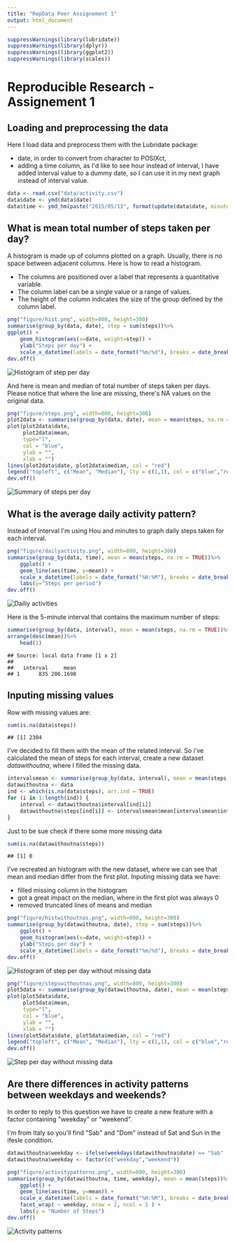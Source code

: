```yaml
---
title: "RepData Peer Assignement 1"
output: html_document
---
```



```r
suppressWarnings(library(lubridate))
suppressWarnings(library(dplyr))
suppressWarnings(library(ggplot2))
suppressWarnings(library(scales))
```

# Reproducible Research - Assignement 1

## Loading and preprocessing the data

Here I load data and preprocess them with the Lubridate package:

* date, in order to convert from character to POSIXct,
* adding a time column, as I'd like to see hour instead of interval, I have added interval value to a dummy date, so I can use it in my next graph instead of interval value.


```r
data <- read.csv("data/activity.csv")
data$date <- ymd(data$date)
data$time <- ymd_hm(paste("2015/05/13", format(update(data$date, minute = data$interval), "%H:%M"), sep = " "))
```

## What is mean total number of steps taken per day?

A histogram is made up of columns plotted on a graph. Usually, there is no space between adjacent columns. Here is how to read a histogram.

* The columns are positioned over a label that represents a quantitative variable.
* The column label can be a single value or a range of values.
* The height of the column indicates the size of the group defined by the column label.


```r
png("figure/hist.png", width=800, height=300)
summarise(group_by(data, date), step = sum(steps))%>%
ggplot() + 
    geom_histogram(aes(x=date, weight=step)) +
    ylab("Steps per day") +
    scale_x_datetime(labels = date_format("%m/%d"), breaks = date_breaks("5 day"), minor_breaks = "1 day")
dev.off()
```

![Histogram of step per day](figure/hist.png)

And here is mean and median of total number of steps taken per days.
Please notice that where the line are missing, there's NA values on the original data.


```r
png("figure/steps.png", width=800, height=300)
plot2data <- summarise(group_by(data, date), mean = mean(steps, na.rm = TRUE), median = median(steps))
plot(plot2data$date, 
     plot2data$mean, 
     type="l", 
     col = "blue", 
     ylab = "",
     xlab = "") 
lines(plot2data$date, plot2data$median, col = "red")
legend("topleft", c("Mean", "Median"), lty = c(1,1), col = c("blue","red"))
dev.off()
```

![Summary of steps per day](figure/steps.png)

## What is the average daily activity pattern?

Instead of interval I'm using Hou and minutes to graph daily steps taken for each interval.


```r
png("figure/dailyactivity.png", width=800, height=300)
summarise(group_by(data, time), mean = mean(steps, na.rm = TRUE))%>%
    ggplot() +
    geom_line(aes(time, y=mean)) + 
    scale_x_datetime(labels = date_format("%H:%M"), breaks = date_breaks("2 hour")) +
    labs(y="Steps per period")
dev.off()
```

![Dailiy activities](figure/dailyactivity.png)

Here is the 5-minute interval that contains the maximum number of steps:


```r
summarise(group_by(data, interval), mean = mean(steps, na.rm = TRUE))%>%
arrange(desc(mean))%>%
    head(1)
```

```
## Source: local data frame [1 x 2]
## 
##   interval     mean
## 1      835 206.1698
```

## Inputing missing values

Row with missing values are:


```r
sum(is.na(data$steps))
```

```
## [1] 2304
```

I've decided to fill them with the mean of the related interval.
So i've calculated the mean of steps for each interval, create a new dataset *datawithoutna*, where I filled the missing data.


```r
intervalsmean <- summarise(group_by(data, interval), mean = mean(steps, na.rm = TRUE))
datawithoutna <- data
ind <- which(is.na(data$steps), arr.ind = TRUE)
for (i in 1:length(ind)) {
    interval <- datawithoutna$interval[ind[i]]
    datawithoutna$steps[ind[i]] <- intervalsmean$mean[intervalsmean$interval == interval]
}
```

Just to be sue check if there some more missing data


```r
sum(is.na(datawithoutna$steps))
```

```
## [1] 0
```

I've recreated an histogram with the new dataset, where we can see that mean and median differ from the first plot. 
Inputing missing data we have:

* filled missing column in the histogram
* got a great impact on the median, where in the first plot was always 0
* removed truncated lines of means and median


```r
png("figure/histwithoutnas.png", width=800, height=300)
summarise(group_by(datawithoutna, date), step = sum(steps))%>%
    ggplot() + 
    geom_histogram(aes(x=date, weight=step)) +
    ylab("Steps per day") +
    scale_x_datetime(labels = date_format("%m/%d"), breaks = date_breaks("5 day"), minor_breaks = "1 day")
dev.off()
```

![Histogram of step per day without missing data](figure/histwithoutnas.png)


```r
png("figure/stepswithoutnas.png", width=800, height=300)
plot5data <- summarise(group_by(datawithoutna, date), mean = mean(steps, na.rm = TRUE), median = median(steps))
plot(plot5data$date, 
     plot5data$mean, 
     type="l", 
     col = "blue", 
     ylab = "",
     xlab = "") 
lines(plot5data$date, plot5data$median, col = "red")
legend("topleft", c("Mean", "Median"), lty = c(1,1), col = c("blue","red"))
dev.off()
```

![Step per day without missing data](figure/stepswithoutnas.png)

## Are there differences in activity patterns between weekdays and weekends?

In order to reply to this question we have to create a new feature with a factor containing "weekday" or "weekend".

I'm from Italy so you'll find "Sab" and "Dom" instead of Sat and Sun in the ifesle condition.


```r
datawithoutna$weekday <- ifelse(weekdays(datawithoutna$date) == "Sab" | weekdays(datawithoutna$date) == "Dom", "weekend", "weekday")
datawithoutna$weekday <- factor(c("weekday","weekend"))
```


```r
png("figure/activitypatterns.png", width=800, height=300)
summarise(group_by(datawithoutna, time, weekday), mean = mean(steps))%>%
    ggplot() +
    geom_line(aes(time, y=mean)) + 
    scale_x_datetime(labels = date_format("%H:%M"), breaks = date_breaks("2 hour")) +
    facet_wrap( ~ weekday, nrow = 2, ncol = 1 ) +
    labs(y = "Number of Steps")
dev.off()
```

![Activity patterns](figure/activitypatterns.png)
